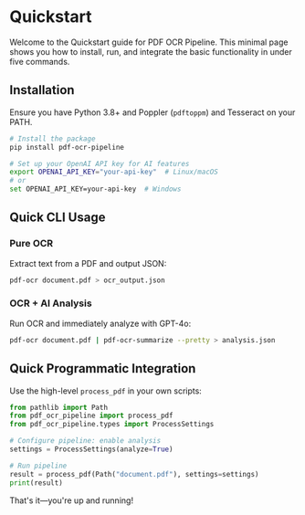 <!-- Quickstart Guide for PDF OCR Pipeline -->
# Quickstart

Welcome to the Quickstart guide for PDF OCR Pipeline. This minimal page shows you how to install, run, and integrate the basic functionality in under five commands.

## Installation

Ensure you have Python 3.8+ and Poppler (`pdftoppm`) and Tesseract on your PATH.

```bash
# Install the package
pip install pdf-ocr-pipeline

# Set up your OpenAI API key for AI features
export OPENAI_API_KEY="your-api-key"  # Linux/macOS
# or
set OPENAI_API_KEY=your-api-key  # Windows
```

## Quick CLI Usage

### Pure OCR

Extract text from a PDF and output JSON:
```bash
pdf-ocr document.pdf > ocr_output.json
```

### OCR + AI Analysis

Run OCR and immediately analyze with GPT-4o:
```bash
pdf-ocr document.pdf | pdf-ocr-summarize --pretty > analysis.json
```

## Quick Programmatic Integration

Use the high-level `process_pdf` in your own scripts:
```python
from pathlib import Path
from pdf_ocr_pipeline import process_pdf
from pdf_ocr_pipeline.types import ProcessSettings

# Configure pipeline: enable analysis
settings = ProcessSettings(analyze=True)

# Run pipeline
result = process_pdf(Path("document.pdf"), settings=settings)
print(result)
```

That's it—you're up and running!